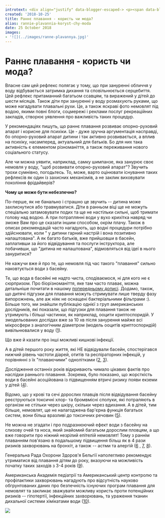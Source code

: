 ```yaml
---
introtext: <div align="justify" data-blogger-escaped-> <p><span data-blogger-escaped-><spancentury schoolbook l';" data-blogger-escaped-><span data-blogger-escaped-> Кожен час несе свої тенденції, які зачіпають всі сфери життя - від способу зав'язувати шарф до споживання різних видів продуктів та способів проводити дозвілля. Говорячи про моду в сфері спорту та здоров'я, можна навести чимало прикладів. І раннє плавання - один із них. Після описання явища так званого рефлексу пірнання в немовлят у соціумі побутує думка, наче діти з народження - "природжені плавці".</span></span></span></p> </div>
created: '2018-10-25'
title: Раннє плавання - користь чи мода?
alias: rannie-plavannia-koryst-chy-moda
date: 25 October 2018
images:
- '![](../images/ranne-plavannya.jpg)'
---
```


# Раннє плавання - користь чи мода?

Власне сам цей рефлекс полягає у тому, що при зануренні обличчя у воду відбувається затримка дихання та сповільнюється серцебиття. Цей рефлекс притаманний багатьом ссавцям, та виражений у дітей до шести місяців. Також діти при зануренні у воду розмахують руками, що може нагадувати плавальні рухи. Це, а також яскраві фото немовлят під водою, якими повні блоги, соцмережі і реклами послуг рекреаційних закладів, створює уявлення про важливість таких процедур.

У рекомендаціях пишуть, що раннє плавання розвиває опорно-руховий апарат і корисне для психіки. Це - дуже зручна аргументація насправді, бо опорно-руховий апарат дитини і так активно розвивається, а вплив на психіку, насамперед, актуальний для батьків. Бо для них така активність є елементом різноманіття, а також переживання нового соціального статусу.

Але чи можна уявити, наприклад, самку шимпанзе, яка занурює своє немовля у воду, "щоб розвивати опорно-руховий апарат"? Звучить трохи сумнівно, погодьтесь. То, може, варто оцінювати існування таких рефлексів як один із захисних механізмів, а не заклик виховувати покоління фрідайверів?

**Чому це може бути небезпечно?**

По-перше, як не банально і страшно це звучить -- дитина може захлиснутися або травмуватися. Діти в ранньом віці ще не можуть спеціально затамовувати подих та ще не настільки сильні, щоб тримати голову над водою. А при потраплянні води у вухо крихітка навряд чи зможе Вам про це сказати іншим способом, окрім плачу. Також в описах рекомендацій часто нагадують, що водні процедури потрібно здійснювати, коли " у дитини гарний настрій і вона позитивно налаштована". А як багато батьків, вже прийшовши в басейн, заплативши за його відвідування та послуги інструктора, але побачивши, що "дитина не налаштована", відмовляться від ідеї в нього зануритися?

Не кажучи вже й про те, що немовля під час такого "плавання" сильно наковтується води з басейну.

Те, що вода в басейні не надто чиста, сподіваємося, ні для кого не є сюрпризом. Про біорізноманіття, яке там часто плаває, можна детальніше почитати в нашому [попередньому дописі](baseyn-i-mikrobi.html). Додамо, також, що дитячі підгузки для плавання можуть стримувати лише тверду фазу випорожнень, але аж ніяк не оснащені бактеріальними фільтрами :). Більше того, ми знайшли публікацію однієї з груп американських дослідників, які показали, що підгузки для плавання також не утримують і більші частинки, як наприклад, ооцити криптоспоридій. У змодельованих дослідах вже за 10 хв після занурення майже всі мікросфери з аналогічним діаметром (модель ооцитів криптоспоридій) вивільнювалися у воду ([1](https://www.ncbi.nlm.nih.gov/pubmed/22048425)).

Що вже й казати про інші можливі кишкові інфекції.

А в дітей першого року життя, які НЕ відвідували басейн, спостерігався нижчий рівень частоти діарей, отитів та респіраторних інфекцій, у порівнянні з їх "плаваючими" однолітками ([2](https://www.ncbi.nlm.nih.gov/pubmed/1786958/), [3](https://www.ncbi.nlm.nih.gov/pubmed/12948064)).

Дослідження останніх років відкривають чимало цікавих фактів про наслідки раннього плавання. Зокрема, було показано, що жорсткість води в басейні асоційована із підвищенням втричі ризику появи екземи у дітей ([4](https://www.ncbi.nlm.nih.gov/pubmed/22591883)).

Відомо, що у крові та сечі дорослих плавців після відвідування басейну реєструються токсичні хлор- та бромвмісні сполуки, які потраляють в організм не стільки через шкіру, скільки через вдихання. А в дітей, тим більше, немовлят, ще не налагоджена бар'єрна функція багатьох систем, вони більш вразливі до токсичних речовин ([5](https://www.ncbi.nlm.nih.gov/pubmed/29264908)).

Не можна не згадати і про подразнюючий ефект води з басейну на слизову очей та носа, який знайомий багатьом дорослим пловцям, а що вже говорити про ніжний незрілий епітелій немовлят! Тому з раннім плаванням пов'язано в подальшому підвищення більш як в 4 рази ризиків захворювань на бронхіт, а також -- астми та алергій ([6](https://www.ncbi.nlm.nih.gov/pubmed/17545376) , [7](https://www.ncbi.nlm.nih.gov/pmc/articles/PMC5896097/), [8](https://www.ncbi.nlm.nih.gov/pubmed/20075053)).

Генеральна Рада Охорони Здоров'я Бельгії наполегливо рекомендує утриматися від плавання дітям до року, вказуючи на можливість початку таких заходів з 3-4 років ([9](http://www.eurochlor.org/media/60032/shc-8748-babyswimmers.pdf)).

Американська Академія педіатрії та Американський центр контролю та профілактики захворювань нагадують про відсутність науково обгрунтованих даних про безпечність існуючих програм плавання для немовлят та закликає зважувати можливу користь проти потенційних ризиків -- гіпотертії, інфекційних захворювань, та ураження тканин дихальної системи хімікатами води ([10](http://pediatrics.aappublications.org/content/126/1/178)).

![](../images/ranne-plavannya.jpg)
